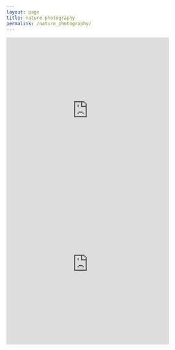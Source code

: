 ```yaml
---
layout: page
title: nature photography
permalink: /nature_photography/
---
```


<iframe src="https://macaulaylibrary.org/asset/622266018/embed" height="400" width="425" frameborder="0" allowfullscreen></iframe>
<iframe src="https://macaulaylibrary.org/asset/613046286/embed" height="400" width="425" frameborder="0" allowfullscreen></iframe>